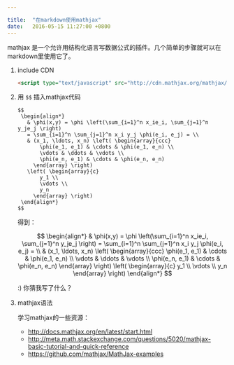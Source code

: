 ```yaml
---

title:  "在markdown使用mathjax"
date:   2016-05-15 11:27:00 +0800
---
```


mathjax 是一个允许用结构化语言写数据公式的插件。几个简单的步骤就可以在markdown里使用它了。

1. include CDN
  
   ~~~ html
   <script type="text/javascript" src="http://cdn.mathjax.org/mathjax/latest/MathJax.js?config=TeX-AMS-MML_HTMLorMML"></script>
   ~~~
   
2. 用 `$$` 插入mathjax代码

   ~~~
   $$
    \begin{align*}
      & \phi(x,y) = \phi \left(\sum_{i=1}^n x_ie_i, \sum_{j=1}^n y_je_j \right)
      = \sum_{i=1}^n \sum_{j=1}^n x_i y_j \phi(e_i, e_j) = \\
      & (x_1, \ldots, x_n) \left( \begin{array}{ccc}
          \phi(e_1, e_1) & \cdots & \phi(e_1, e_n) \\
          \vdots & \ddots & \vdots \\
          \phi(e_n, e_1) & \cdots & \phi(e_n, e_n)
        \end{array} \right)
      \left( \begin{array}{c}
          y_1 \\
          \vdots \\
          y_n
        \end{array} \right)
    \end{align*}
   $$
   ~~~

   得到：
   
   $$
   \begin{align*}
     & \phi(x,y) = \phi \left(\sum_{i=1}^n x_ie_i, \sum_{j=1}^n y_je_j \right)
     = \sum_{i=1}^n \sum_{j=1}^n x_i y_j \phi(e_i, e_j) = \\
     & (x_1, \ldots, x_n) \left( \begin{array}{ccc}
         \phi(e_1, e_1) & \cdots & \phi(e_1, e_n) \\
         \vdots & \ddots & \vdots \\
        \phi(e_n, e_1) & \cdots & \phi(e_n, e_n)
       \end{array} \right)
     \left( \begin{array}{c}
         y_1 \\
         \vdots \\
         y_n
       \end{array} \right)
   \end{align*}
   $$
   
   :) 你猜我写了什么？
   
3. mathjax语法
   
   学习mathjax的一些资源：

   - http://docs.mathjax.org/en/latest/start.html
   - http://meta.math.stackexchange.com/questions/5020/mathjax-basic-tutorial-and-quick-reference
   - https://github.com/mathjax/MathJax-examples
